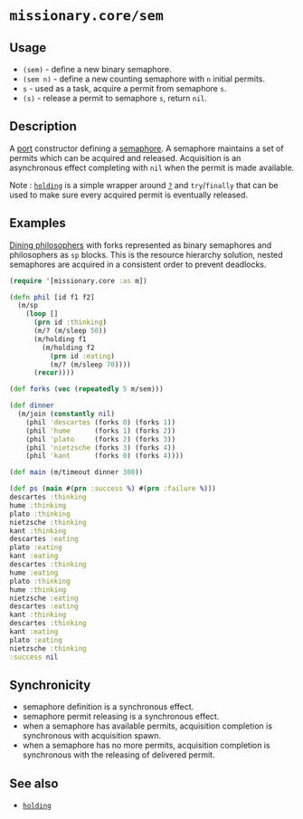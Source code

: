 # `missionary.core/sem`

## Usage
* `(sem)` - define a new binary semaphore.
* `(sem n)` - define a new counting semaphore with `n` initial permits.
* `s` - used as a task, acquire a permit from semaphore `s`.
* `(s)` - release a permit to semaphore `s`, return `nil`.

## Description
A [port](/ports.html) constructor defining a [semaphore](https://en.wikipedia.org/wiki/Semaphore_(programming)). A
semaphore maintains a set of permits which can be acquired and released. Acquisition is an asynchronous effect
completing with `nil` when the permit is made available.

Note : [`holding`](/api/missionary.core/holding.html) is a simple wrapper around [`?`](/api/missionary.core/_.html) and
`try`/`finally` that can be used to make sure every acquired permit is eventually released. 

## Examples
[Dining philosophers](https://en.wikipedia.org/wiki/Dining_philosophers_problem) with forks represented as binary
semaphores and philosophers as `sp` blocks. This is the resource hierarchy solution, nested semaphores are acquired in
a consistent order to prevent deadlocks.
```clojure
(require '[missionary.core :as m])

(defn phil [id f1 f2]
  (m/sp
    (loop []
      (prn id :thinking)
      (m/? (m/sleep 50))
      (m/holding f1
        (m/holding f2
          (prn id :eating)
          (m/? (m/sleep 70))))
      (recur))))

(def forks (vec (repeatedly 5 m/sem)))

(def dinner
  (m/join (constantly nil)
    (phil 'descartes (forks 0) (forks 1))
    (phil 'hume      (forks 1) (forks 2))
    (phil 'plato     (forks 2) (forks 3))
    (phil 'nietzsche (forks 3) (forks 4))
    (phil 'kant      (forks 0) (forks 4))))

(def main (m/timeout dinner 300))

(def ps (main #(prn :success %) #(prn :failure %)))
descartes :thinking
hume :thinking
plato :thinking
nietzsche :thinking
kant :thinking
descartes :eating
plato :eating
kant :eating
descartes :thinking
hume :eating
plato :thinking
hume :thinking
nietzsche :eating
descartes :eating
kant :thinking
descartes :thinking
kant :eating
plato :eating
nietzsche :thinking
:success nil
```

## Synchronicity
* semaphore definition is a synchronous effect.
* semaphore permit releasing is a synchronous effect.
* when a semaphore has available permits, acquisition completion is synchronous with acquisition spawn.
* when a semaphore has no more permits, acquisition completion is synchronous with the releasing of delivered permit.

## See also
* [`holding`](/api/missionary.core/holding.html)